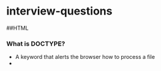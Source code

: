 # interview-questions

##HTML

### What is DOCTYPE?

* A keyword that alerts the browser how to process a file
* 
